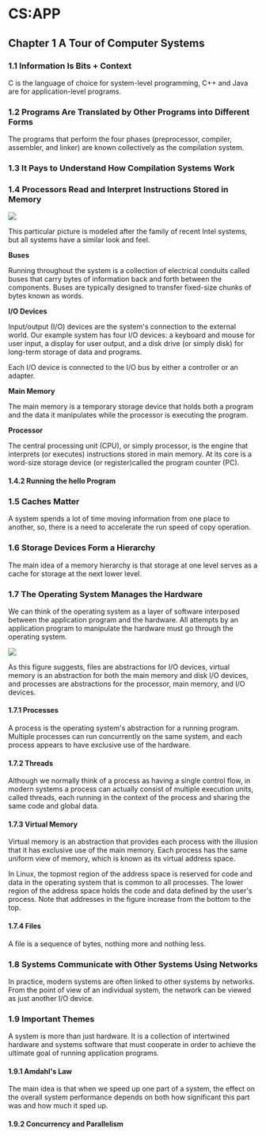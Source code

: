 # CS:APP

## Chapter 1 A Tour of Computer Systems

### 1.1 Information Is Bits + Context

C is the language of choice for system-level programming, C++ and Java are for application-level programs.

### 1.2 Programs Are Translated by Other Programs into Different Forms

The programs that perform the four phases (preprocessor, compiler, assembler, and linker) are known collectively as the compilation system.

### 1.3 It Pays to Understand How Compilation Systems Work

### 1.4 Processors Read and Interpret Instructions Stored in Memory

![](<../../.gitbook/assets/image (4).png>)

This particular picture is modeled after the family of recent Intel systems, but all systems have a similar look and feel.

**Buses**

Running throughout the system is a collection of electrical conduits called buses that carry bytes of information back and forth between the components. Buses are typically designed to transfer fixed-size chunks of bytes known as words.

**I/O Devices**

Input/output (I/O) devices are the system's connection to the external world. Our example system has four I/O devices: a keyboard and mouse for user input, a display for user output, and a disk drive (or simply disk) for long-term storage of data and programs.

Each I/O device is connected to the I/O bus by either a controller or an adapter.

**Main Memory**

The main memory is a temporary storage device that holds both a program and the data it manipulates while the processor is executing the program.

**Processor**

The central processing unit (CPU), or simply processor, is the engine that interprets (or executes) instructions stored in main memory. At its core is a word-size storage device (or register)called the program counter (PC).

#### 1.4.2 Running the hello Program

### 1.5 Caches Matter

A system spends a lot of time moving information from one place to another, so, there is a need to accelerate the run speed of copy operation.

### 1.6 Storage Devices Form a Hierarchy

The main idea of a memory hierarchy is that storage at one level serves as a cache for storage at the next lower level.

### 1.7 The Operating System Manages the Hardware

We can think of the operating system as a layer of software interposed between the application program and the hardware. All attempts by an application program to manipulate the hardware must go through the operating system.

![](<../../.gitbook/assets/image (5).png>)

As this figure suggests, files are abstractions for I/O devices, virtual memory is an abstraction for both the main memory and disk I/O devices, and processes are abstractions for the processor, main memory, and I/O devices.

#### 1.7.1 Processes

A process is the operating system's abstraction for a running program. Multiple processes can run concurrently on the same system, and each process appears to have exclusive use of the hardware.

#### 1.7.2 Threads

Although we normally think of a process as having a single control flow, in modern systems a process can actually consist of multiple execution units, called threads, each running in the context of the process and sharing the same code and global data.

#### 1.7.3 Virtual Memory

Virtual memory is an abstraction that provides each process with the illusion that it has exclusive use of the main memory. Each process has the same uniform view of memory, which is known as its virtual address space.

In Linux, the topmost region of the address space is reserved for code and data in the operating system that is common to all processes. The lower region of the address space holds the code and data defined by the user's process. Note that addresses in the figure increase from the bottom to the top.

#### 1.7.4 Files

A file is a sequence of bytes, nothing more and nothing less.

### 1.8 Systems Communicate with Other Systems Using Networks

In practice, modern systems are often linked to other systems by networks. From the point of view of an individual system, the network can be viewed as just another I/O device.

### 1.9 Important Themes

A system is more than just hardware. It is a collection of intertwined hardware and systems software that must cooperate in order to achieve the ultimate goal of running application programs.

#### 1.9.1 Amdahl's Law

The main idea is that when we speed up one part of a system, the effect on the overall system performance depends on both how significant this part was and how much it sped up.

#### 1.9.2 Concurrency and Parallelism

